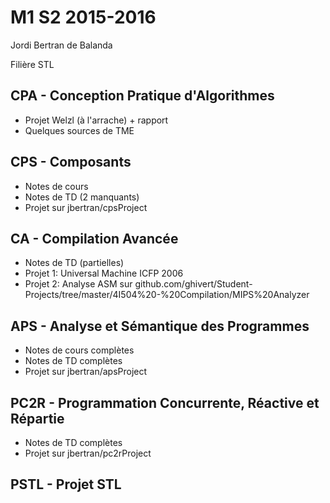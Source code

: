 # M1 S2 2015-2016

Jordi Bertran de Balanda

Filière STL

## CPA - Conception Pratique d'Algorithmes

* Projet Welzl (à l'arrache) + rapport
* Quelques sources de TME

## CPS - Composants

* Notes de cours
* Notes de TD (2 manquants)
* Projet sur jbertran/cpsProject
 
## CA - Compilation Avancée

* Notes de TD (partielles)
* Projet 1: Universal Machine ICFP 2006
* Projet 2: Analyse ASM sur github.com/ghivert/Student-Projects/tree/master/4I504%20-%20Compilation/MIPS%20Analyzer

## APS - Analyse et Sémantique des Programmes

* Notes de cours complètes
* Notes de TD complètes
* Projet sur jbertran/apsProject

## PC2R - Programmation Concurrente, Réactive et Répartie

* Notes de TD complètes
* Projet sur jbertran/pc2rProject

## PSTL - Projet STL
